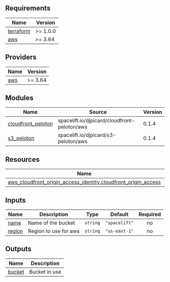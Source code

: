 <!-- BEGINNING OF PRE-COMMIT-TERRAFORM DOCS HOOK -->
## Requirements

| Name | Version |
|------|---------|
| <a name="requirement_terraform"></a> [terraform](#requirement\_terraform) | >= 1.0.0 |
| <a name="requirement_aws"></a> [aws](#requirement\_aws) | >= 3.64 |

## Providers

| Name | Version |
|------|---------|
| <a name="provider_aws"></a> [aws](#provider\_aws) | >= 3.64 |

## Modules

| Name | Source | Version |
|------|--------|---------|
| <a name="module_cloudfront_peloton"></a> [cloudfront\_peloton](#module\_cloudfront\_peloton) | spacelift.io/djpicard/cloudfront-peloton/aws | 0.1.4 |
| <a name="module_s3_peloton"></a> [s3\_peloton](#module\_s3\_peloton) | spacelift.io/djpicard/s3-peloton/aws | 0.1.4 |

## Resources

| Name | Type |
|------|------|
| [aws_cloudfront_origin_access_identity.cloudfront_origin_access](https://registry.terraform.io/providers/hashicorp/aws/latest/docs/resources/cloudfront_origin_access_identity) | resource |

## Inputs

| Name | Description | Type | Default | Required |
|------|-------------|------|---------|:--------:|
| <a name="input_name"></a> [name](#input\_name) | Name of the bucket | `string` | `"spacelift"` | no |
| <a name="input_region"></a> [region](#input\_region) | Region to use for aws | `string` | `"us-east-1"` | no |

## Outputs

| Name | Description |
|------|-------------|
| <a name="output_bucket"></a> [bucket](#output\_bucket) | Bucket in use |
<!-- END OF PRE-COMMIT-TERRAFORM DOCS HOOK -->
